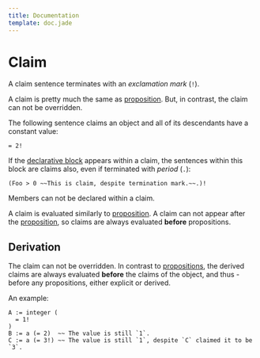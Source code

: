 ```yaml
---
title: Documentation
template: doc.jade
---
```


Claim
=====
<!--
Copyright (C) 2010-2013 Ruslan Lopatin.
Permission is granted to copy, distribute and/or modify this document
under the terms of the GNU Free Documentation License, Version 1.3
or any later version published by the Free Software Foundation;
with no Invariant Sections, no Front-Cover Texts, and no Back-Cover Texts.
A copy of the license is included in the section entitled "GNU
Free Documentation License".
-->

A claim sentence terminates with an _exclamation mark_ (`!`).

A claim is pretty much the same as [proposition](proposition.html). But, in
contrast, the claim can not be overridden.

The following sentence claims an object and all of its descendants have a
constant value:
```o42a
= 2!
```

If the [declarative block](statements.html#declarative_block) appears within a
claim, the sentences within this block are claims also, even if terminated with
_period_ (`.`):

```o42a
(Foo > 0 ~~This is claim, despite termination mark.~~.)!
```

Members can not be declared within a claim.

A claim is evaluated similarly to [proposition](proposition.html#evaluation).
A claim can not appear after the [proposition](proposition.html), so claims are
always evaluated __before__ propositions.


Derivation
----------

The claim can not be overridden. In contrast to
[propositions](proposition.html#derivation), the derived claims are always
evaluated __before__ the claims of the object, and thus - before any
propositions, either explicit or derived.

An example:
```o42a
A := integer (
  = 1!
)
B := a (= 2)  ~~ The value is still `1`.
C := a (= 3!) ~~ The value is still `1`, despite `C` claimed it to be `3`.
```
